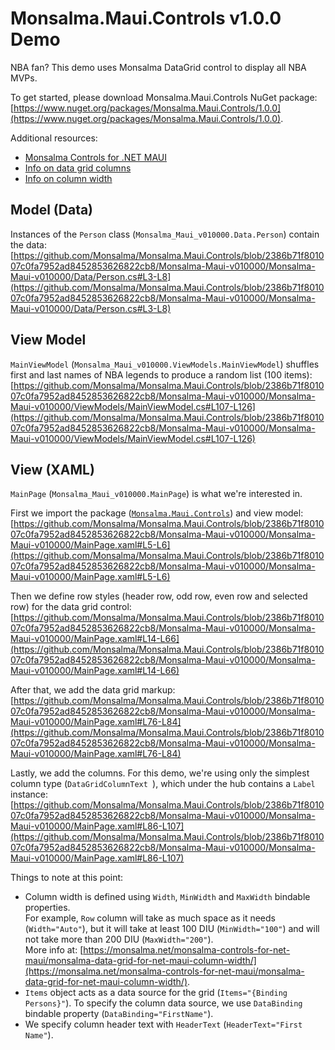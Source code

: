 # Monsalma.Maui.Controls v1.0.0 Demo

NBA fan? This demo uses Monsalma DataGrid control to display all NBA MVPs.  

To get started, please download Monsalma.Maui.Controls NuGet package:
[https://www.nuget.org/packages/Monsalma.Maui.Controls/1.0.0](https://www.nuget.org/packages/Monsalma.Maui.Controls/1.0.0).

Additional resources:
+ [Monsalma Controls for .NET MAUI](https://monsalma.net/monsalma-controls-for-net-maui/)
+ [Info on data grid columns](https://monsalma.net/monsalma-controls-for-net-maui/monsalma-data-grid-for-net-maui-columns/)
+ [Info on column width](https://monsalma.net/monsalma-controls-for-net-maui/monsalma-data-grid-for-net-maui-column-width/)

## Model (Data)

Instances of the `Person` class (`Monsalma_Maui_v010000.Data.Person`) contain the data:
[https://github.com/Monsalma/Monsalma.Maui.Controls/blob/2386b71f801007c0fa7952ad8452853626822cb8/Monsalma-Maui-v010000/Monsalma-Maui-v010000/Data/Person.cs#L3-L8](https://github.com/Monsalma/Monsalma.Maui.Controls/blob/2386b71f801007c0fa7952ad8452853626822cb8/Monsalma-Maui-v010000/Monsalma-Maui-v010000/Data/Person.cs#L3-L8)

## View Model

`MainViewModel` (`Monsalma_Maui_v010000.ViewModels.MainViewModel`) shuffles first and last names of NBA legends to produce a random list (100 items):
[https://github.com/Monsalma/Monsalma.Maui.Controls/blob/2386b71f801007c0fa7952ad8452853626822cb8/Monsalma-Maui-v010000/Monsalma-Maui-v010000/ViewModels/MainViewModel.cs#L107-L126](https://github.com/Monsalma/Monsalma.Maui.Controls/blob/2386b71f801007c0fa7952ad8452853626822cb8/Monsalma-Maui-v010000/Monsalma-Maui-v010000/ViewModels/MainViewModel.cs#L107-L126)

## View (XAML)

`MainPage` (`Monsalma_Maui_v010000.MainPage`) is what we're interested in.

First we import the package ([`Monsalma.Maui.Controls`](https://www.nuget.org/packages/Monsalma.Maui.Controls/1.0.0)) and view model:
[https://github.com/Monsalma/Monsalma.Maui.Controls/blob/2386b71f801007c0fa7952ad8452853626822cb8/Monsalma-Maui-v010000/Monsalma-Maui-v010000/MainPage.xaml#L5-L6](https://github.com/Monsalma/Monsalma.Maui.Controls/blob/2386b71f801007c0fa7952ad8452853626822cb8/Monsalma-Maui-v010000/Monsalma-Maui-v010000/MainPage.xaml#L5-L6)

Then we define row styles (header row, odd row, even row and selected row) for the data grid control:
[https://github.com/Monsalma/Monsalma.Maui.Controls/blob/2386b71f801007c0fa7952ad8452853626822cb8/Monsalma-Maui-v010000/Monsalma-Maui-v010000/MainPage.xaml#L14-L66](https://github.com/Monsalma/Monsalma.Maui.Controls/blob/2386b71f801007c0fa7952ad8452853626822cb8/Monsalma-Maui-v010000/Monsalma-Maui-v010000/MainPage.xaml#L14-L66)

After that, we add the data grid markup:
[https://github.com/Monsalma/Monsalma.Maui.Controls/blob/2386b71f801007c0fa7952ad8452853626822cb8/Monsalma-Maui-v010000/Monsalma-Maui-v010000/MainPage.xaml#L76-L84](https://github.com/Monsalma/Monsalma.Maui.Controls/blob/2386b71f801007c0fa7952ad8452853626822cb8/Monsalma-Maui-v010000/Monsalma-Maui-v010000/MainPage.xaml#L76-L84)

Lastly, we add the columns. For this demo, we're using only the simplest column type (`DataGridColumnText `), which under the hub contains a `Label` instance:
[https://github.com/Monsalma/Monsalma.Maui.Controls/blob/2386b71f801007c0fa7952ad8452853626822cb8/Monsalma-Maui-v010000/Monsalma-Maui-v010000/MainPage.xaml#L86-L107](https://github.com/Monsalma/Monsalma.Maui.Controls/blob/2386b71f801007c0fa7952ad8452853626822cb8/Monsalma-Maui-v010000/Monsalma-Maui-v010000/MainPage.xaml#L86-L107)

Things to note at this point:
+ Column width is defined using `Width`, `MinWidth` and `MaxWidth` bindable properties.<br />
For example, `Row` column will take as much space as it needs (`Width="Auto"`), but it will take at least 100 DIU (`MinWidth="100"`) and will not take more than 200 DIU (`MaxWidth="200"`).<br />
More info at: [https://monsalma.net/monsalma-controls-for-net-maui/monsalma-data-grid-for-net-maui-column-width/](https://monsalma.net/monsalma-controls-for-net-maui/monsalma-data-grid-for-net-maui-column-width/).
+ `Items` object acts as a data source for the grid (`Items="{Binding Persons}"`). To specify the column data source, we use `DataBinding` bindable property (`DataBinding="FirstName"`).
+ We specify column header text with `HeaderText` (`HeaderText="First Name"`).
